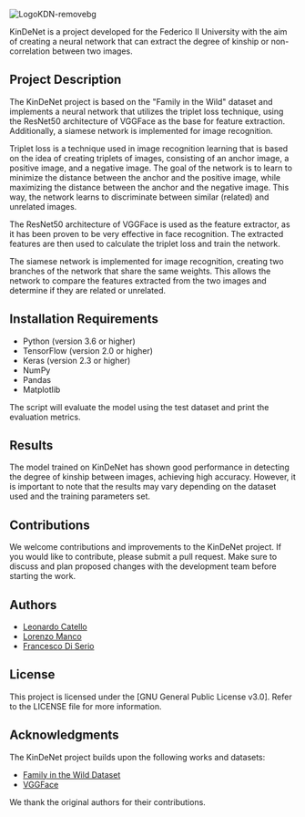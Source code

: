 ![LogoKDN-removebg](https://github.com/Leonard2310/KinDeNet/assets/71086591/c5179afd-2bd8-4ec7-8e93-67af16d8dd9d)

KinDeNet is a project developed for the Federico II University with the aim of creating a neural network that can extract the degree of kinship or non-correlation between two images.

## Project Description

The KinDeNet project is based on the "Family in the Wild" dataset and implements a neural network that utilizes the triplet loss technique, using the ResNet50 architecture of VGGFace as the base for feature extraction. Additionally, a siamese network is implemented for image recognition.

Triplet loss is a technique used in image recognition learning that is based on the idea of creating triplets of images, consisting of an anchor image, a positive image, and a negative image. The goal of the network is to learn to minimize the distance between the anchor and the positive image, while maximizing the distance between the anchor and the negative image. This way, the network learns to discriminate between similar (related) and unrelated images.

The ResNet50 architecture of VGGFace is used as the feature extractor, as it has been proven to be very effective in face recognition. The extracted features are then used to calculate the triplet loss and train the network.

The siamese network is implemented for image recognition, creating two branches of the network that share the same weights. This allows the network to compare the features extracted from the two images and determine if they are related or unrelated.

## Installation Requirements

- Python (version 3.6 or higher)
- TensorFlow (version 2.0 or higher)
- Keras (version 2.3 or higher)
- NumPy
- Pandas
- Matplotlib


The script will evaluate the model using the test dataset and print the evaluation metrics.

## Results

The model trained on KinDeNet has shown good performance in detecting the degree of kinship between images, achieving high accuracy. However, it is important to note that the results may vary depending on the dataset used and the training parameters set.

## Contributions

We welcome contributions and improvements to the KinDeNet project. If you would like to contribute, please submit a pull request. Make sure to discuss and plan proposed changes with the development team before starting the work.

## Authors

- [Leonardo Catello](https://github.com/Leonard2310) 
- [Lorenzo Manco](https://github.com/Rasbon99) 
- [Francesco Di Serio](https://github.com/fdiserio)

## License

This project is licensed under the [GNU General Public License v3.0]. Refer to the LICENSE file for more information.

## Acknowledgments

The KinDeNet project builds upon the following works and datasets:

- [Family in the Wild Dataset](https://github.com/visionjo/fiw)
- [VGGFace](https://github.com/rcmalli/keras-vggface)

We thank the original authors for their contributions.

